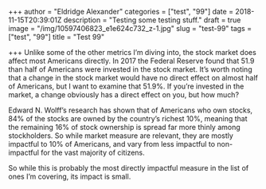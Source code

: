 +++
author = "Eldridge Alexander"
categories = ["test", "99"]
date = 2018-11-15T20:39:01Z
description = "Testing some testing stuff."
draft = true
image = "/img/10597406823_e1e624c732_z-1.jpg"
slug = "test-99"
tags = ["test", "99"]
title = "Test 99"

+++
Unlike some of the other metrics I’m diving into, the stock market does affect most Americans directly. In 2017 the Federal Reserve found that 51.9 than half of Americans were invested in the stock market. It’s worth noting that a change in the stock market would have no direct effect on almost half of Americans, but I want to examine that 51.9%. If you’re invested in the market, a change obviously has a direct effect on you, but how much?

Edward N. Wolff’s research has shown that of Americans who own stocks, 84% of the stocks are owned by the country’s richest 10%, meaning that the remaining 16% of stock ownership is spread far more thinly among stockholders. So while market measure are relevant, they are mostly impactful to 10% of Americans, and vary from less impactful to non-impactful for the vast majority of citizens.

So while this is probably the most directly impactful measure in the list of ones I’m covering, its impact is small.
